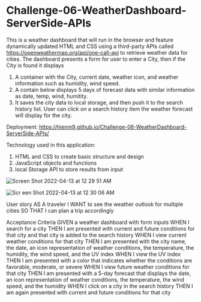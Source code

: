 # Challenge-06-WeatherDashboard-ServerSide-APIs

This is a weather dashboard that will run in the browser and feature dynamically updated HTML and CSS using a third-party APIs called https://openweathermap.org/api/one-call-api to retrieve weather data for cities. The dashboard presents a form for user to enter a City, then if the City is found it displays 
1. A container with the City, current date, weather icon, and weather information such as humidity, wind speed.
2. A contain below displays 5 days of forecast data with similar information as date, temp, wind, humitity.
3. It saves the city data to local storage, and then push it to the search history list. User can click on a search history item the weather forecast will display for the city.

Deployment: https://hienm9.github.io/Challenge-06-WeatherDashboard-ServerSide-APIs/


Technology used in this application:
1. HTML and CSS to create basic structure and design
3. JavaScript objects and functions
4. local Storage API to store results from input

![Screen Shot 2022-04-13 at 12 29 51 AM](https://user-images.githubusercontent.com/98295316/163100748-8d400282-448d-4a07-95ac-8986bddf482b.png)

![Scr een Shot 2022-04-13 at 12 30 06 AM](https://user-images.githubusercontent.com/98295316/163101104-6c285a0d-3e79-463a-a353-0e5092312793.png)


User story
AS A traveler
I WANT to see the weather outlook for multiple cities
SO THAT I can plan a trip accordingly


Acceptance Criteria
GIVEN a weather dashboard with form inputs
WHEN I search for a city
THEN I am presented with current and future conditions for that city and that city is added to the search history
WHEN I view current weather conditions for that city
THEN I am presented with the city name, the date, an icon representation of weather conditions, the temperature, the humidity, the wind speed, and the UV index
WHEN I view the UV index
THEN I am presented with a color that indicates whether the conditions are favorable, moderate, or severe
WHEN I view future weather conditions for that city
THEN I am presented with a 5-day forecast that displays the date, an icon representation of weather conditions, the temperature, the wind speed, and the humidity
WHEN I click on a city in the search history
THEN I am again presented with current and future conditions for that city

